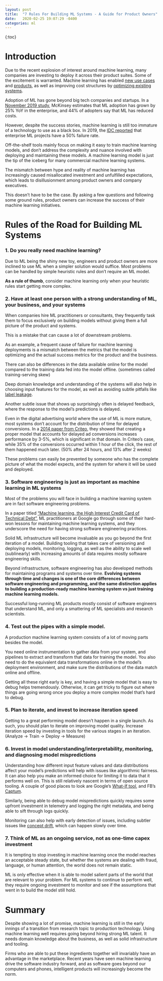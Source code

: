 ```yaml
---
layout: post
title:  "7 Rules For Building ML Systems - A Guide for Product Owners"
date:   2020-02-25 19:07:29 -0400
categories: ml
---
```


{:toc}

# Introduction

Due to the recent explosion of interest around machine learning, many companies are investing to deploy it across their product suites.
Some of the excitement is warranted. Machine learning has enabled [new use cases](https://www.youtube.com/watch?v=AtFZv-IuVwQ) and [products](https://ai.facebook.com/blog/facebook-ai-year-in-review-2019/), as well as improving cost structures by [optimizing existing systems](https://www.datacenterknowledge.com/google-alphabet/google-switching-self-driving-data-center-management-system). 

Adoption of ML has gone beyond big tech companies and startups. In a [November 2019 study](https://www.mckinsey.com/featured-insights/artificial-intelligence/global-ai-survey-ai-proves-its-worth-but-few-scale-impact), McKinsey estimates that ML adoption has grown by 25% YoY in the enterprise, and 44% of adopters say that ML has reduced costs.

However, despite the success stories, machine learning is still too immature of a technology to use as a black box. In 2019, the [IDC reported](https://www.businesswire.com/news/home/20190708005039/en/) that enterprise ML projects have a 50% failure rate.

Off-the-shelf tools mainly focus on making it easy to train machine learning models, and don’t address the complexity and nuance involved with deploying and maintaining these models. A machine learning model is just the tip of the iceberg for many commercial machine learning systems. 

The mismatch between hype and reality of machine learning has increasingly caused misallocated investment and unfulfilled expectations, which leads to disillusionment among product owners and company executives.

This doesn’t have to be the case. By asking a few questions and following some ground rules, product owners can increase the success of their machine learning initiatives.


# Rules of the Road for Building ML Systems

### 1. Do you really need machine learning?

Due to ML being the shiny new toy, engineers and product owners are more inclined to use ML when a simpler solution would suffice.
Most problems can be handled by simple heuristic rules and don’t require an ML model.

**As a rule of thumb**, consider machine learning only when your heuristic rules start getting more complex.

### 2. Have at least one person with a strong understanding of ML, your business, and your systems

When companies hire ML practitioners or consultants, they frequently task them to focus exclusively on building models without giving them a full picture of the product and systems.

This is a mistake that can cause a lot of downstream problems.

As an example, a frequent cause of failure for machine learning deployments is a mismatch between the metrics that the model is optimizing and the actual success metrics for the product and the business.

There can also be differences in the data available online for the model compared to the training data fed into the model offline. (sometimes called training-serving skew)

Deep domain knowledge and understanding of the systems will also help in choosing input features for the model, as well as avoiding subtle pitfalls like [label leakage](https://www.kaggle.com/dansbecker/data-leakage).

Another subtle issue that shows up surprisingly often is delayed feedback, where the response to the model’s predictions is delayed.

Even in the digital advertising world where the use of ML is more mature, most systems don’t account for the distribution of time for delayed conversions. In a [2014 paper from Criteo](http://olivier.chapelle.cc/pub/delayedConv.pdf), they showed that creating a proper model that accounts for delayed ad conversions increases performance by 3-5%, which is significant in that domain. In Criteo’s case, while 35% of the conversions occurred within 1 hour of the click, the rest of them happened much later. (50% after 24 hours, and 13% after 2 weeks)

These problems can easily be prevented by someone who has the complete picture of what the model expects, and the system for where it will be used and deployed.

### 3. Software engineering is just as important as machine learning in ML systems

Most of the problems you will face in building a machine learning system are in fact software engineering problems.

In a paper titled [“Machine learning, the High Interest Credit Card of Technical Debt”](https://storage.googleapis.com/pub-tools-public-publication-data/pdf/43146.pdf), ML practitioners at Google go through some of their hard-won lessons for maintaining machine learning systems, and they underscore the need for having strong software engineering practices.

Solid ML infrastructure will become invaluable as you go beyond the first iteration of a model.
Building tooling that takes care of versioning and deploying models, monitoring, logging, as well as the ability to scale well (sublinearly) with increasing amounts of data requires mostly software engineering skills.

Beyond infrastructure, software engineering has also developed methods for maintaining programs and systems over time. **Evolving systems through time and changes is one of the core differences between software engineering and programming, and the same distinction applies to building a production-ready machine learning system vs just training machine learning models.**

Successful long-running ML products mostly consist of software engineers that understand ML, and only a smattering of ML specialists and research scientists.

### 4. Test out the pipes with a simple model.

A production machine learning system consists of a lot of moving parts besides the model.

You need online instrumentation to gather data from your system, and pipelines to extract and transform that data for training the model.
You also need to do the equivalent data transformations online in the model’s deployment environment, and make sure the distributions of the data match online and offline.

Getting all these right early is key, and having a simple model that is easy to debug helps tremendously. Otherwise, it can get tricky to figure out where things are going wrong once you deploy a more complex model that’s hard to debug.

### 5. Plan to iterate, and invest to increase iteration speed

Getting to a great performing model doesn’t happen in a single launch. As such, you should plan to iterate on improving model quality. Increase iteration speed by investing in tools for the various stages in an iteration. (Analyze -> Train -> Deploy -> Measure)

### 6. Invest in model understanding/interpretability, monitoring, and diagnosing model mispredictions

Understanding how different input feature values and data distributions affect your model’s predictions will help with issues like algorithmic fairness. It can also help you make an informed choice for limiting it to data that it performs well on.
This is still relatively nascent in terms of open source tooling. A couple of good places to look are Google’s [What-If tool](https://ai.googleblog.com/2018/09/the-what-if-tool-code-free-probing-of.html), and FB’s [Captum](https://captum.ai).

Similarly, being able to debug model mispredictions quickly requires some upfront investment in telemetry and logging the right metadata, and being able to sift through logs quickly.

Monitoring can also help with early detection of issues, including subtler issues like [concept drift](https://www.optimizely.com/optimization-glossary/aa-testing/), which can happen slowly over time.

### 7. Think of ML as an ongoing service, not as one-time capex investment

It is tempting to stop investing in machine learning once the model reaches an acceptable steady state, but whether the systems are dealing with fraud, language, or human attention, the world does not remain static.

ML is only effective when it is able to model salient parts of the world that are relevant to your problem. For ML systems to continue to perform well, they require ongoing investment to monitor and see if the assumptions that went in to build the model still hold.

# Summary

Despite showing a lot of promise, machine learning is still in the early innings of a transition from research topic to production technology. 
Using machine learning well requires going beyond hiring strong ML talent. It needs domain knowledge about the business, as well as solid infrastructure and tooling.

Firms who are able to put these ingredients together will invariably have an advantage in the marketplace. Recent years have seen machine learning drive the software industry forward, and as software goes beyond our computers and phones, intelligent products will increasingly become the norm.

